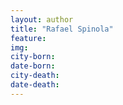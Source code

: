 ```yaml
---
layout: author
title: "Rafael Spinola"
feature: 
img:
city-born: 
date-born: 
city-death: 
date-death:
---
```

